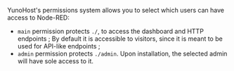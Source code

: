 YunoHost's permissions system allows you to select which users can have access to Node-RED:
* `main` permission protects `./`, to access the dashboard and HTTP endpoints ;
By default it is accessible to visitors, since it is meant to be used for API-like endpoints ;
* `admin` permission protects `./admin`. Upon installation, the selected admin will have sole access to it.
